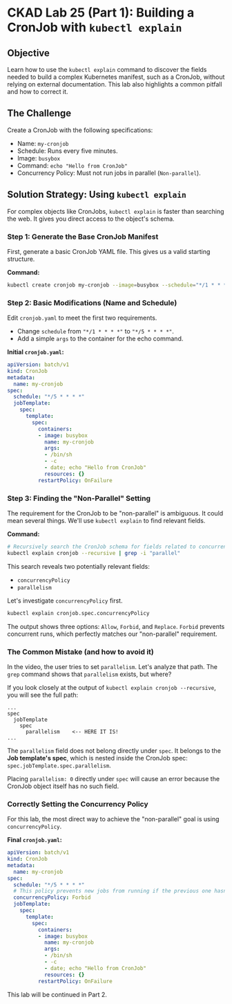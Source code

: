 # CKAD Lab 25 (Part 1): Building a CronJob with `kubectl explain`

## Objective
Learn how to use the `kubectl explain` command to discover the fields needed to build a complex Kubernetes manifest, such as a CronJob, without relying on external documentation. This lab also highlights a common pitfall and how to correct it.

## The Challenge
Create a CronJob with the following specifications:
-   Name: `my-cronjob`
-   Schedule: Runs every five minutes.
-   Image: `busybox`
-   Command: `echo "Hello from CronJob"`
-   Concurrency Policy: Must not run jobs in parallel (`Non-parallel`).

## Solution Strategy: Using `kubectl explain`

For complex objects like CronJobs, `kubectl explain` is faster than searching the web. It gives you direct access to the object's schema.

### Step 1: Generate the Base CronJob Manifest
First, generate a basic CronJob YAML file. This gives us a valid starting structure.

**Command:**
```bash
kubectl create cronjob my-cronjob --image=busybox --schedule="*/1 * * * *" --dry-run=client -o yaml > cronjob.yaml
```

### Step 2: Basic Modifications (Name and Schedule)
Edit `cronjob.yaml` to meet the first two requirements.

-   Change `schedule` from `"*/1 * * * *"` to `"*/5 * * * *"`.
-   Add a simple `args` to the container for the echo command.

**Initial `cronjob.yaml`:**
```yaml
apiVersion: batch/v1
kind: CronJob
metadata:
  name: my-cronjob
spec:
  schedule: "*/5 * * * *"
  jobTemplate:
    spec:
      template:
        spec:
          containers:
          - image: busybox
            name: my-cronjob
            args:
            - /bin/sh
            - -c
            - date; echo "Hello from CronJob"
            resources: {}
          restartPolicy: OnFailure
```

### Step 3: Finding the "Non-Parallel" Setting

The requirement for the CronJob to be "non-parallel" is ambiguous. It could mean several things. We'll use `kubectl explain` to find relevant fields.

**Command:**
```bash
# Recursively search the CronJob schema for fields related to concurrency or parallelism
kubectl explain cronjob --recursive | grep -i "parallel"
```

This search reveals two potentially relevant fields:
-   `concurrencyPolicy`
-   `parallelism`

Let's investigate `concurrencyPolicy` first.

```bash
kubectl explain cronjob.spec.concurrencyPolicy
```

The output shows three options: `Allow`, `Forbid`, and `Replace`. `Forbid` prevents concurrent runs, which perfectly matches our "non-parallel" requirement.

### The Common Mistake (and how to avoid it)

In the video, the user tries to set `parallelism`. Let's analyze that path. The `grep` command shows that `parallelism` exists, but where?

If you look closely at the output of `kubectl explain cronjob --recursive`, you will see the full path:
```
... 
spec
  jobTemplate
    spec
      parallelism    <-- HERE IT IS!
...
```

The `parallelism` field does not belong directly under `spec`. It belongs to the **Job template's spec**, which is nested inside the CronJob spec: `spec.jobTemplate.spec.parallelism`.

Placing `parallelism: 0` directly under `spec` will cause an error because the CronJob object itself has no such field.

### Correctly Setting the Concurrency Policy

For this lab, the most direct way to achieve the "non-parallel" goal is using `concurrencyPolicy`.

**Final `cronjob.yaml`:**
```yaml
apiVersion: batch/v1
kind: CronJob
metadata:
  name: my-cronjob
spec:
  schedule: "*/5 * * * *"
  # This policy prevents new jobs from running if the previous one hasn't finished
  concurrencyPolicy: Forbid
  jobTemplate:
    spec:
      template:
        spec:
          containers:
          - image: busybox
            name: my-cronjob
            args:
            - /bin/sh
            - -c
            - date; echo "Hello from CronJob"
            resources: {}
          restartPolicy: OnFailure
```

This lab will be continued in Part 2.
